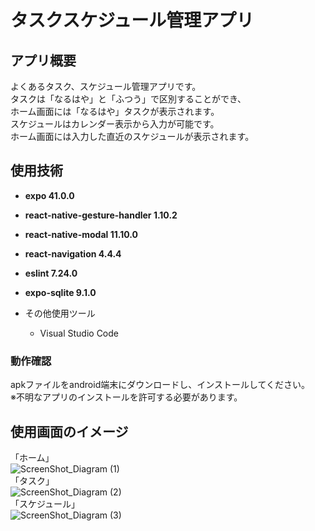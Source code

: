 # タスクスケジュール管理アプリ

## アプリ概要

よくあるタスク、スケジュール管理アプリです。<br>
タスクは「なるはや」と「ふつう」で区別することができ、<br>
ホーム画面には「なるはや」タスクが表示されます。<br>
スケジュールはカレンダー表示から入力が可能です。<br>
ホーム画面には入力した直近のスケジュールが表示されます。

## 使用技術

* __expo 41.0.0__
* __react-native-gesture-handler 1.10.2__
* __react-native-modal 11.10.0__
* __react-navigation 4.4.4__
* __eslint 7.24.0__
* __expo-sqlite 9.1.0__

* その他使用ツール
  * Visual Studio Code

### 動作確認

apkファイルをandroid端末にダウンロードし、インストールしてください。<br>
※不明なアプリのインストールを許可する必要があります。<br>

## 使用画面のイメージ
「ホーム」 <br>
![ScreenShot_Diagram (1)](https://user-images.githubusercontent.com/64642177/114655831-f7b43580-9d27-11eb-8258-310be2427e16.png)<br>
「タスク」 <br>
![ScreenShot_Diagram (2)](https://user-images.githubusercontent.com/64642177/114655843-fbe05300-9d27-11eb-8404-8a294bda84da.png)<br>
「スケジュール」 <br>
![ScreenShot_Diagram (3)](https://user-images.githubusercontent.com/64642177/114655859-ff73da00-9d27-11eb-923b-075484a9ac95.png)
